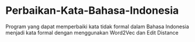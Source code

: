 # Perbaikan-Kata-Bahasa-Indonesia
Program yang dapat memperbaiki kata tidak formal dalam Bahasa Indonesia menjadi kata formal dengan menggunakan Word2Vec dan Edit Distance
